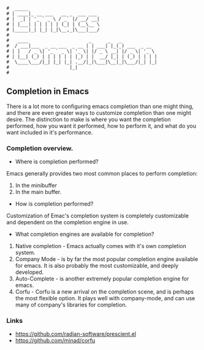 ```text
#  _____
# | ____|_ __ ___   __ _  ___ ___
# |  _| | '_ ` _ \ / _` |/ __/ __|
# | |___| | | | | | (_| | (__\__ \
# |_____|_| |_| |_|\__,_|\___|___/
#
#   ____                      _      _   _
#  / ___|___  _ __ ___  _ __ | | ___| |_(_) ___  _ __
# | |   / _ \| '_ ` _ \| '_ \| |/ _ \ __| |/ _ \| '_ \
# | |__| (_) | | | | | | |_) | |  __/ |_| | (_) | | | |
#  \____\___/|_| |_| |_| .__/|_|\___|\__|_|\___/|_| |_|
#                      |_|
#
```

## Completion in Emacs

There is a lot more to configuring emacs completion than one might thing, and there are even greater ways to
customize completion than one might desire. The distinction to make is where you want the completion
performed, how you want it performed, how to perform it, and what do you want included in it's performance.

### Completion overview.

* Where is completion performed?

Emacs generally provides two most common places to perform completion:

1. In the minibuffer
2. In the main buffer.

* How is completion performed?

Customization of Emac's completion system is completely customizable and dependent on the completion engine in
use.

* What completion engines are available for completion?

1. Native completion - Emacs actually comes with it's own completion system.
2. Company Mode - is by far the most popular completion engine available for emacs. It is also probably the
   	 most customizable, and deeply developed.
3. Auto-Complete - is another extremely popular completion engine for emacs.
4. Corfu - Corfu is a new arrival on the completion scene, and is perhaps the most flexible option. It plays
	 well with company-mode, and can use many of company's libraries for completion.


### Links

* https://github.com/radian-software/prescient.el
* https://github.com/minad/corfu
